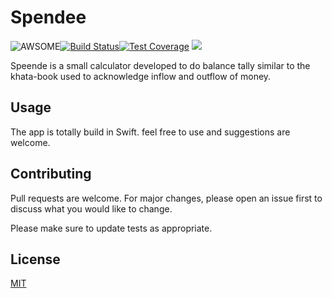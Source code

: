 # Spendee 
![AWSOME](https://raw.githubusercontent.com/jongracecox/anybadge/master/examples/awesomeness.svg)[![Build Status](https://travis-ci.org/Spande90/spendee.svg?branch=master)](https://travis-ci.org/Spande90/spendee)[![Test Coverage](https://api.codeclimate.com/v1/badges/2dfe079cde4cc0b886c3/test_coverage)](https://codeclimate.com/github/Spande90/spendee/test_coverage) ![](https://david-dm.org/Spande90/spendee.svg)

Speende is a small calculator developed to do balance tally similar to the khata-book used to acknowledge inflow and outflow of money.
## Usage
The app is totally build in Swift. feel free to use and suggestions are welcome.


## Contributing
Pull requests are welcome. For major changes, please open an issue first to discuss what you would like to change.

Please make sure to update tests as appropriate.

## License
[MIT](https://choosealicense.com/licenses/mit/)
